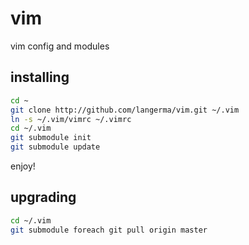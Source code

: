 # vim
vim config and modules

## installing
```sh
cd ~
git clone http://github.com/langerma/vim.git ~/.vim
ln -s ~/.vim/vimrc ~/.vimrc
cd ~/.vim
git submodule init
git submodule update
```
enjoy!

## upgrading

```sh
cd ~/.vim
git submodule foreach git pull origin master
```
